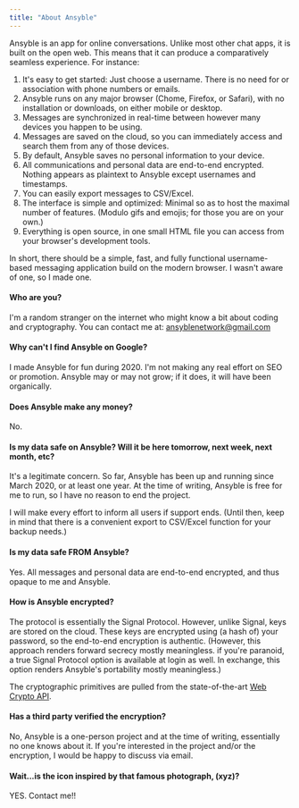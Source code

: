 ```yaml
---
title: "About Ansyble"
---
```


Ansyble is an app for online conversations. Unlike most other chat apps, it is built on the open web. This means that it can produce a comparatively seamless experience. For instance:

1. It's easy to get started: Just choose a username. There is no need for or association with phone numbers or emails.
2. Ansyble runs on any major browser (Chome, Firefox, or Safari), with no installation or downloads, on either mobile or desktop.
3. Messages are synchronized in real-time between however many devices you happen to be using.
4. Messages are saved on the cloud, so you can immediately access and search them from any of those devices.
5. By default, Ansyble saves no personal information to your device.
6. All communications and personal data are end-to-end encrypted. Nothing appears as plaintext to Ansyble except usernames and timestamps.
7. You can easily export messages to CSV/Excel.
8. The interface is simple and optimized: Minimal so as to host the maximal number of features. (Modulo gifs and emojis; for those you are on your own.)
9. Everything is open source, in one small HTML file you can access from your browser's development tools.

In short, there should be a simple, fast, and fully functional username-based messaging application build on the modern browser. I wasn't aware of one, so I made one.

#### Who are you?

I'm a random stranger on the internet who might know a bit about coding and cryptography. You can contact me at: ansyblenetwork@gmail.com

#### Why can't I find Ansyble on Google?

I made Ansyble for fun during 2020. I'm not making any real effort on SEO or promotion. Ansyble may or may not grow; if it does, it will have been organically.

#### Does Ansyble make any money?

No.

#### Is my data safe on Ansyble? Will it be here tomorrow, next week, next month, etc?

It's a legitimate concern. So far, Ansyble has been up and running since March 2020, or at least one year. At the time of writing, Ansyble is free for me to run, so I have no reason to end the project.

I will make every effort to inform all users if support ends. (Until then, keep in mind that there is a convenient export to CSV/Excel function for your backup needs.)

#### Is my data safe FROM Ansyble?

Yes. All messages and personal data are end-to-end encrypted, and thus opaque to me and Ansyble.

#### How is Ansyble encrypted?

The protocol is essentially the Signal Protocol. However, unlike Signal, keys are stored on the cloud. These keys are encrypted using (a hash of) your password, so the end-to-end encryption is authentic. (However, this approach renders forward secrecy mostly meaningless. if you're paranoid, a true Signal Protocol option is available at login as well. In exchange, this option renders Ansyble's portability mostly meaningless.)

The cryptographic primitives are pulled from the state-of-the-art [Web Crypto API](https://developer.mozilla.org/en-US/docs/Web/API/Web_Crypto_API).

#### Has a third party verified the encryption?

No, Ansyble is a one-person project and at the time of writing, essentially no one knows about it. If you're interested in the project and/or the encryption, I would be happy to discuss via email.

#### Wait...is the icon inspired by that famous photograph, (xyz)?

YES. Contact me!!

